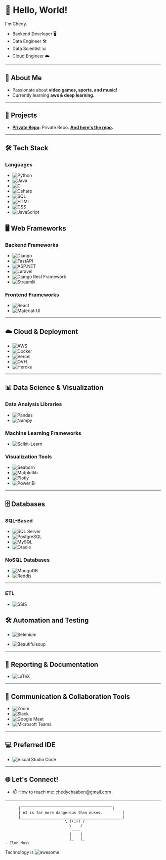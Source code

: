 # 👋 Hello, World! 

I'm Chedy.

- Backend Developer 🖥️
- Data Engineer 🛠️
- Data Scientist 📊
- Cloud Engineer ☁️
---

## 🌟 About Me

- Passionate about **video games, sports, and music!**
- Currently learning **aws & deep learning**.

---

## 🚧 Projects

- **[Private Repo]():** Private Repo. **[And here's the repo]().**

---

## 🛠️ Tech Stack


###  Languages
- ![Python](https://img.shields.io/badge/Python-0A1468?style=for-the-badge&logo=python&logoColor=white)
- ![Java](https://img.shields.io/badge/Java-D36601?style=for-the-badge&logo=java&logoColor=white)
- ![C](https://img.shields.io/badge/C-6295CB?style=for-the-badge&logo=c&logoColor=white)
- ![Csharp](https://img.shields.io/badge/csharp-95478E?style=for-the-badge&logo=c&logoColor=white)
- ![SQL](https://img.shields.io/badge/SQL-B2CD30?style=for-the-badge&logo=sql&logoColor=white)
- ![HTML](https://img.shields.io/badge/HTML-E34F26?style=for-the-badge&logo=html5&logoColor=white)
- ![CSS](https://img.shields.io/badge/CSS-1572B6?style=for-the-badge&logo=css3&logoColor=white)
- ![JavaScript](https://img.shields.io/badge/JavaScript-F7DF1E?style=for-the-badge&logo=javascript&logoColor=black)

## 🖥️ Web Frameworks

### Backend Frameworks
- ![Django](https://img.shields.io/badge/Django-092D1F?style=for-the-badge&logo=Django&logoColor=white)
- ![FastAPI](https://img.shields.io/badge/FastAPI-059286?style=for-the-badge&logo=fastapi&logoColor=white)
- ![ASP.NET](https://img.shields.io/badge/ASP.NET-3D93E5?style=for-the-badge&logo=.net&logoColor=white)
- ![Laravel](https://img.shields.io/badge/Laravel-E83527?style=for-the-badge&logo=laravel&logoColor=white)
- ![Django Rest Framework](https://img.shields.io/badge/Django_REST_Framework-155063?style=for-the-badge&logo=django&logoColor=white)
- ![Streamlit](https://img.shields.io/badge/Streamlit-FF4B4B?style=for-the-badge&logo=streamlit&logoColor=white)

### Frontend Frameworks
- ![React](https://img.shields.io/badge/React-48CEF7?style=for-the-badge&logo=react&logoColor=white)
- ![Material-UI](https://img.shields.io/badge/Material--UI-0073E6?style=for-the-badge)

---

## ☁️ Cloud & Deployment
- ![AWS](https://img.shields.io/badge/AWS-141F2E?style=for-the-badge&logo=amazonwebservices&logoColor=white)
- ![Docker](https://img.shields.io/badge/Docker-008CDB?style=for-the-badge&logo=docker&logoColor=white)
- ![Vercel](https://img.shields.io/badge/Vercel-000000?style=for-the-badge&logo=vercel&logoColor=white)
- ![OVH](https://img.shields.io/badge/Ovh-25446C?style=for-the-badge&logo=ovh&logoColor=white)
- ![Heroku](https://img.shields.io/badge/Heroku-410093?style=for-the-badge&logo=heroku&logoColor=white)

---

## 📊 Data Science & Visualization

### Data Analysis Libraries
- ![Pandas](https://img.shields.io/badge/Pandas-120751?style=for-the-badge&logo=pandas&logoColor=white)
- ![Numpy](https://img.shields.io/badge/NumPy-4B73C9?style=for-the-badge&logo=numpy&logoColor=white)

### Machine Learning Frameworks
- ![Scikit-Learn](https://img.shields.io/badge/Scikit--Learn-F09437?style=for-the-badge&logo=scikitlearn&logoColor=white)

### Visualization Tools
- ![Seaborn](https://img.shields.io/badge/Seaborn-59799D?style=for-the-badge&logo=Seaborn&logoColor=white)
- ![Matplotlib](https://img.shields.io/badge/Matplotlib-105278?style=for-the-badge&logo=matplotlib&logoColor=white)
- ![Plotly](https://img.shields.io/badge/Plotly-272C31?style=for-the-badge&logo=plotly&logoColor=white)
- ![Power BI](https://img.shields.io/badge/powerbi-E6B12E?style=for-the-badge&logo=powerbi&logoColor=white)

---

## 🗄️ Databases
### SQL-Based
- ![SQL Server](https://img.shields.io/badge/SQL_Server-DBDBBF?style=for-the-badge&logo=microsoft&logoColor=white)
- ![PostgreSQL](https://img.shields.io/badge/PostgreSQL-31648C?style=for-the-badge&logo=postgresql&logoColor=white)
- ![MySQL](https://img.shields.io/badge/MySQL-12608F?style=for-the-badge&logo=mysql&logoColor=white)
- ![Oracle](https://img.shields.io/badge/Oracle-C14432?style=for-the-badge&logo=oracle&logoColor=white)

### NoSQL Databases
- ![MongoDB](https://img.shields.io/badge/MongoDB-006548?style=for-the-badge&logo=mongodb&logoColor=white)
- ![Reddis](https://img.shields.io/badge/Reddis-9F1D10?style=for-the-badge&logo=reddis&logoColor=white)

---

### ETL
- ![SSIS](https://img.shields.io/badge/SSIS-EDEAE2?style=for-the-badge&logo=ssis&logoColor=white)


## 🛠️ Automation and Testing
- ![Selenium](https://img.shields.io/badge/Selenium-41AA29?style=for-the-badge&logo=selenium&logoColor=white)

- ![Beautifulsoup](https://img.shields.io/badge/Beautifulsoup-000000?style=for-the-badge&logo=Beautifulsoup&logoColor=white)

---

## 📑 Reporting & Documentation
- ![LaTeX](https://img.shields.io/badge/LaTeX-138A07?style=for-the-badge&logo=latex&logoColor=white)

---

## 💬 Communication & Collaboration Tools
- ![Zoom](https://img.shields.io/badge/Zoom-0096F7?style=for-the-badge&logo=zoom&logoColor=white)
- ![Slack](https://img.shields.io/badge/Slack-481449?style=for-the-badge&logo=slack&logoColor=white)
- ![Google Meet](https://img.shields.io/badge/Google_Meet-F2BB2C?style=for-the-badge&logo=gmeet&logoColor=white)
- ![Microsoft Teams](https://img.shields.io/badge/Microsoft_Teams-777EE3?style=for-the-badge&logo=microsoft&logoColor=white)

---

## 💻 Preferred IDE
- ![Visual Studio Code](https://img.shields.io/badge/Visual%20Studio%20Code-0078d7.svg?style=for-the-badge&logo=visual-studio-code&logoColor=white)

---

## 🌐 Let's Connect! 
- 📫 How to reach me: chedychaaben@gmail.com
---


```
      |￣￣￣￣￣￣￣￣￣￣￣￣￣￣￣￣￣￣￣￣￣￣￣￣￣|
      | AI is far more dangerous than nukes.         |
      |______________________________________________|
                           \ (•◡•) / 
                             \    / 
                              ————
                             |    |
                             |_   |_                                                                                                            - Elon Musk
``` 
Technology is ![awesome](https://awesome.re/badge.svg)
